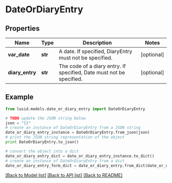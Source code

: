 # DateOrDiaryEntry


## Properties
Name | Type | Description | Notes
------------ | ------------- | ------------- | -------------
**var_date** | **str** | A date. If specified, DiaryEntry must not be specified. | [optional] 
**diary_entry** | **str** | The code of a diary entry. If specified, Date must not be specified. | [optional] 

## Example

```python
from lusid.models.date_or_diary_entry import DateOrDiaryEntry

# TODO update the JSON string below
json = "{}"
# create an instance of DateOrDiaryEntry from a JSON string
date_or_diary_entry_instance = DateOrDiaryEntry.from_json(json)
# print the JSON string representation of the object
print DateOrDiaryEntry.to_json()

# convert the object into a dict
date_or_diary_entry_dict = date_or_diary_entry_instance.to_dict()
# create an instance of DateOrDiaryEntry from a dict
date_or_diary_entry_form_dict = date_or_diary_entry.from_dict(date_or_diary_entry_dict)
```
[[Back to Model list]](../README.md#documentation-for-models) [[Back to API list]](../README.md#documentation-for-api-endpoints) [[Back to README]](../README.md)


